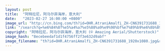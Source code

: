 ```yaml
---
layout: post
title:  "阿特拉尼，阿马尔菲海岸，意大利"
date:   "2023-02-27 16:00:00 +0800"
image_url: "http://cn.bing.com/th?id=OHR.AtraniAmalfi_ZH-CN6391731688_1920x1080.jpg&rf=LaDigue_1920x1080.jpg&pid=hp"
link: "/search?q=%e6%84%8f%e5%a4%a7%e5%88%a9%e9%98%bf%e7%89%b9%e6%8b%89%e5%b0%bc&form=hpcapt&mkt=zh-cn"
copyright: "阿特拉尼，阿马尔菲海岸，意大利 (© Amazing Aerial/Shutterstock)"
image_hash: "8ecebeedaf1d1f4756ff2f3e632d9abf"
image_filename: "th?id=OHR.AtraniAmalfi_ZH-CN6391731688_1920x1080.jpg&rf=LaDigue_1920x1080.jpg&pid=hp"
---
```

